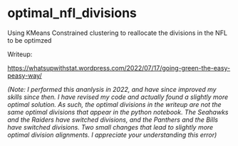 # optimal_nfl_divisions
Using KMeans Constrained clustering to reallocate the divisions in the NFL to be optimzed

Writeup:

<https://whatsupwithstat.wordpress.com/2022/07/17/going-green-the-easy-peasy-way/>

_(Note: I performed this ananlysis in 2022, and have since improved my skills since then. I have revised my code and actually found a slightly more optimal solution. As such, the optimal divisions in the writeup are not the same optimal divisions that appear in the python notebook. The Seahawks and the Raiders have switched divisions, and the Panthers and the Bills have switched divisions. Two small changes that lead to slightly more optimal division alignments. I appreciate your understanding this error)_
